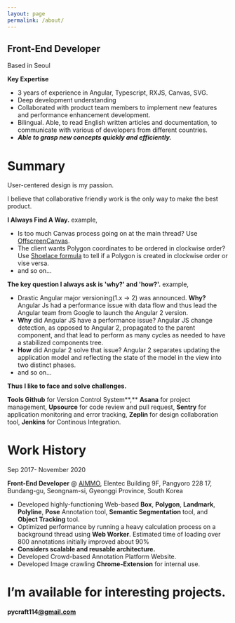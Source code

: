 ```yaml
---
layout: page
permalink: /about/
---
```


## Front-End Developer

Based in Seoul

**Key Expertise**

- 3 years of experience in Angular, Typescript, RXJS, Canvas, SVG.
- Deep development understanding
- Collaborated with product team members to implement new features and performance enhancement development.
- Bilingual. Able, to read English written articles and documentation, to communicate with various of developers from different countries.
- ***Able to grasp new concepts quickly and efficiently.***

# Summary

User-centered design is my passion. 

I believe that collaborative friendly work is the only way to make the best product.

**I Always Find A Way.**
example,

- Is too much Canvas process going on at the main thread? Use [OffscreenCanvas](https://developer.mozilla.org/en-US/docs/Web/API/OffscreenCanvas).
- The client wants Polygon coordinates to be ordered in clockwise order? Use [Shoelace formula](https://en.wikipedia.org/wiki/Shoelace_formula#:~:text=The%20shoelace%20formula%20or%20shoelace,Cartesian%20coordinates%20in%20the%20plane.&text=It%20has%20applications%20in%20surveying%20and%20forestry%2C%20among%20other%20areas.) to tell if a Polygon is created in clockwise order or vise versa.
- and so on...

**The key question I always ask is 'why?' and 'how?'.**
example,

- Drastic Angular major versioning(1.x → 2) was announced. **Why?** Angular Js had a performance issue with data flow and thus lead the Angular team from Google to launch the Angular 2 version.
- **Why** did Angular JS have a performance issue? Angular JS change detection, as opposed to Angular 2, propagated to the parent component, and that lead to perform as many cycles as needed to have a stabilized components tree.
- **How** did Angular 2 solve that issue? Angular 2 separates updating the application model and reflecting the state of the model in the view into two distinct phases.
- and so on...

**Thus** **I like to face and solve challenges.**

**Tools
Github** for Version Control System**,** **Asana** for project management, **Upsource** for code review and pull request, **Sentry** for application monitoring and error tracking, **Zeplin** for design collaboration tool, **Jenkins** for Continous Integration.

# Work History

Sep 2017- November 2020

**Front-End Developer** @ [AIMMO](https://aimmo.co.kr/), Elentec Building 9F, Pangyoro 228 17, Bundang-gu, Seongnam-si, Gyeonggi Province, South Korea

- Developed highly-functioning Web-based **Box**, **Polygon**, **Landmark**, **Polyline**, **Pose** Annotation tool, **Semantic Segmentation** tool, and **Object Tracking** tool.
- Optimized performance by running a heavy calculation process on a background thread using **Web Worker**. 
Estimated time of loading over 800 annotations initially improved about 90%
- **Considers scalable and reusable architecture.**
- Developed Crowd-based Annotation Platform Website.
- Developed Image crawling **Chrome-Extension** for internal use.

# I’m available for interesting projects.

**pycraft114[@gmail.com](mailto:heyleoosa@gmail.com)**
